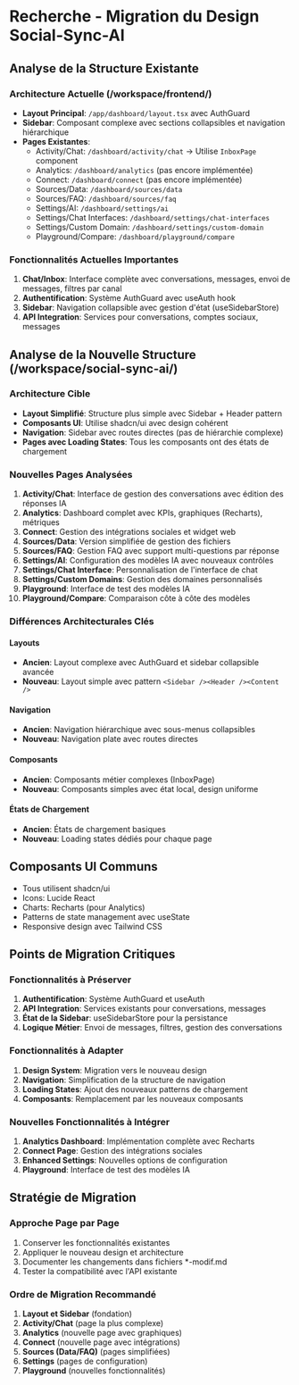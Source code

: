 # Recherche - Migration du Design Social-Sync-AI

## Analyse de la Structure Existante

### Architecture Actuelle (/workspace/frontend/)
- **Layout Principal**: `/app/dashboard/layout.tsx` avec AuthGuard
- **Sidebar**: Composant complexe avec sections collapsibles et navigation hiérarchique
- **Pages Existantes**:
  - Activity/Chat: `/dashboard/activity/chat` → Utilise `InboxPage` component
  - Analytics: `/dashboard/analytics` (pas encore implémentée)
  - Connect: `/dashboard/connect` (pas encore implémentée)
  - Sources/Data: `/dashboard/sources/data`
  - Sources/FAQ: `/dashboard/sources/faq`
  - Settings/AI: `/dashboard/settings/ai`
  - Settings/Chat Interfaces: `/dashboard/settings/chat-interfaces`
  - Settings/Custom Domain: `/dashboard/settings/custom-domain`
  - Playground/Compare: `/dashboard/playground/compare`

### Fonctionnalités Actuelles Importantes
1. **Chat/Inbox**: Interface complète avec conversations, messages, envoi de messages, filtres par canal
2. **Authentification**: Système AuthGuard avec useAuth hook
3. **Sidebar**: Navigation collapsible avec gestion d'état (useSidebarStore)
4. **API Integration**: Services pour conversations, comptes sociaux, messages

## Analyse de la Nouvelle Structure (/workspace/social-sync-ai/)

### Architecture Cible
- **Layout Simplifié**: Structure plus simple avec Sidebar + Header pattern
- **Composants UI**: Utilise shadcn/ui avec design cohérent
- **Navigation**: Sidebar avec routes directes (pas de hiérarchie complexe)
- **Pages avec Loading States**: Tous les composants ont des états de chargement

### Nouvelles Pages Analysées
1. **Activity/Chat**: Interface de gestion des conversations avec édition des réponses IA
2. **Analytics**: Dashboard complet avec KPIs, graphiques (Recharts), métriques
3. **Connect**: Gestion des intégrations sociales et widget web
4. **Sources/Data**: Version simplifiée de gestion des fichiers
5. **Sources/FAQ**: Gestion FAQ avec support multi-questions par réponse
6. **Settings/AI**: Configuration des modèles IA avec nouveaux contrôles
7. **Settings/Chat Interface**: Personnalisation de l'interface de chat
8. **Settings/Custom Domains**: Gestion des domaines personnalisés
9. **Playground**: Interface de test des modèles IA
10. **Playground/Compare**: Comparaison côte à côte des modèles

### Différences Architecturales Clés

#### Layouts
- **Ancien**: Layout complexe avec AuthGuard et sidebar collapsible avancée
- **Nouveau**: Layout simple avec pattern `<Sidebar /><Header /><Content />`

#### Navigation
- **Ancien**: Navigation hiérarchique avec sous-menus collapsibles
- **Nouveau**: Navigation plate avec routes directes

#### Composants
- **Ancien**: Composants métier complexes (InboxPage)
- **Nouveau**: Composants simples avec état local, design uniforme

#### États de Chargement
- **Ancien**: États de chargement basiques
- **Nouveau**: Loading states dédiés pour chaque page

## Composants UI Communs
- Tous utilisent shadcn/ui
- Icons: Lucide React
- Charts: Recharts (pour Analytics)
- Patterns de state management avec useState
- Responsive design avec Tailwind CSS

## Points de Migration Critiques

### Fonctionnalités à Préserver
1. **Authentification**: Système AuthGuard et useAuth
2. **API Integration**: Services existants pour conversations, messages
3. **État de la Sidebar**: useSidebarStore pour la persistance
4. **Logique Métier**: Envoi de messages, filtres, gestion des conversations

### Fonctionnalités à Adapter
1. **Design System**: Migration vers le nouveau design
2. **Navigation**: Simplification de la structure de navigation
3. **Loading States**: Ajout des nouveaux patterns de chargement
4. **Composants**: Remplacement par les nouveaux composants

### Nouvelles Fonctionnalités à Intégrer
1. **Analytics Dashboard**: Implémentation complète avec Recharts
2. **Connect Page**: Gestion des intégrations sociales
3. **Enhanced Settings**: Nouvelles options de configuration
4. **Playground**: Interface de test des modèles IA

## Stratégie de Migration

### Approche Page par Page
1. Conserver les fonctionnalités existantes
2. Appliquer le nouveau design et architecture
3. Documenter les changements dans fichiers *-modif.md
4. Tester la compatibilité avec l'API existante

### Ordre de Migration Recommandé
1. **Layout et Sidebar** (fondation)
2. **Activity/Chat** (page la plus complexe)
3. **Analytics** (nouvelle page avec graphiques)
4. **Connect** (nouvelle page avec intégrations)
5. **Sources (Data/FAQ)** (pages simplifiées)
6. **Settings** (pages de configuration)
7. **Playground** (nouvelles fonctionnalités)